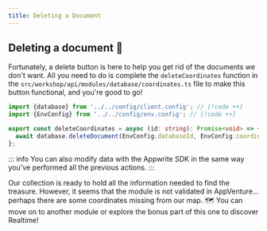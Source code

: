 ```yaml
---
title: Deleting a Document
---
```


<Documentation link="https://appwrite.io/docs/references/cloud/client-web/databases#deleteDocument"></Documentation>

<Hero
title="Let's remove the unwanted documents 🗑️"
image="/assets/workshop/database/forest.jpg"
description="Finally, we can see what our collection contains, and now there are likely some data that we're not
interested in, which would mislead us in our quest for our goal, the treasure! Once we've removed the unwanted
coordinates, all that's left is to find all the right coordinates in the different modules, and the treasure will be
ours! 🗺️"
/>

## Deleting a document 🚯

Fortunately, a delete button is here to help you get rid of the documents we don't want. All you need to do is complete
the `deleteCoordinates` function in the `src/workshop/api/modules/database/coordinates.ts` file to make this button
functional, and you're good to go!

<Solution>

```ts
import {database} from '../../config/client.config'; // [!code ++]
import {EnvConfig} from '../../config/env.config'; // [!code ++]

export const deleteCoordinates = async (id: string): Promise<void> => {
  await database.deleteDocument(EnvConfig.databaseId, EnvConfig.coordinatesCollectionId, id); // [!code ++]
};
```
</Solution>

::: info
You can also modify data with the Appwrite SDK in the same way you've performed all the previous actions.
:::

Our collection is ready to hold all the information needed to find the treasure. However, it seems that the module is
not validated in AppVenture... perhaps there are some coordinates missing from our map. 🗺️
You can move on to another module or explore the bonus part of this one to discover Realtime!
